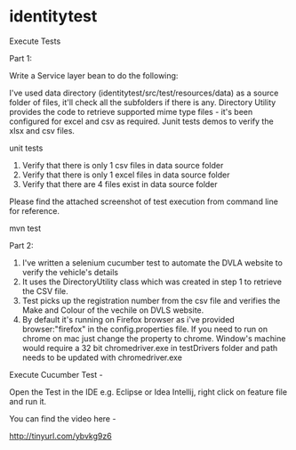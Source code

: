 # identitytest

Execute Tests

Part 1:

Write a Service layer bean to do the following:


I've used data directory (identitytest/src/test/resources/data) as a source folder of files, it'll check all the subfolders if there is any.
Directory Utility provides the code to retrieve supported mime type files - it's been configured for excel and csv as required.
Junit tests demos to verify the xlsx and csv files.

unit tests

1. Verify that there is only 1 csv files in data source folder
2. Verify that there is only 1 excel files in data source folder
3. Verify that there are 4 files exist in data source folder

Please find the attached screenshot of test execution from command line for reference.

mvn test


Part 2:

1. I've written a selenium cucumber test to automate the DVLA website to verify the vehicle's details
2. It uses the DirectoryUtility class which was created in step 1 to retrieve the CSV file.
3. Test picks up the registration number from the csv file and verifies the Make and Colour of the vechile on DVLS website.
4. By default it's running on Firefox browser as i've provided browser:"firefox" in the config.properties file.
If you need to run on chrome on mac just change the property to chrome. Window's machine would require a 32 bit chromedriver.exe in testDrivers folder
and path needs to be updated with chromedriver.exe


Execute Cucumber Test -

Open the Test in the IDE e.g. Eclipse or Idea Intellij, right click on feature file and run it.

You can find the video here -

http://tinyurl.com/ybvkg9z6





